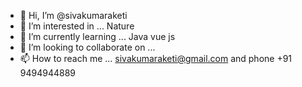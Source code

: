 - 👋 Hi, I’m @sivakumaraketi
- 👀 I’m interested in ... Nature
- 🌱 I’m currently learning ... Java vue js
- 💞️ I’m looking to collaborate on ...
- 📫 How to reach me ... sivakumaraketi@gmail.com and phone +91 9494944889


<!---
sivakumaraketi/sivakumaraketi is a ✨ special ✨ repository because its `README.md` (this file) appears on your GitHub profile.
You can click the Preview link to take a look at your changes.
--->
